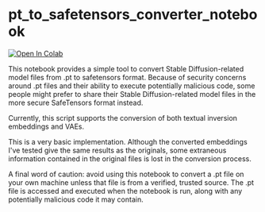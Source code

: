 # pt_to_safetensors_converter_notebook

[![Open In Colab](https://colab.research.google.com/assets/colab-badge.svg)](https://colab.research.google.com/github/DiffusionDalmation/pt_to_safetensors_converter_notebook/blob/main/pt_to_safetensors_converter.ipynb) 

This notebook provides a simple tool to convert Stable Diffusion-related model files from .pt to safetensors format. Because of security concerns around .pt files and their ability to execute potentially malicious code, some people might prefer to share their Stable Diffusion-related model files in the more secure SafeTensors format instead.

Currently, this script supports the conversion of both textual inversion embeddings and VAEs.

This is a very basic implementation. Although the converted embeddings I've tested give the same results as the originals, some extraneous information contained in the original files is lost in the conversion process.

A final word of caution: avoid using this notebook to convert a .pt file on your own machine unless that file is from a verified, trusted source. The .pt file is accessed and executed when the notebook is run, along with any potentially malicious code it may contain.


